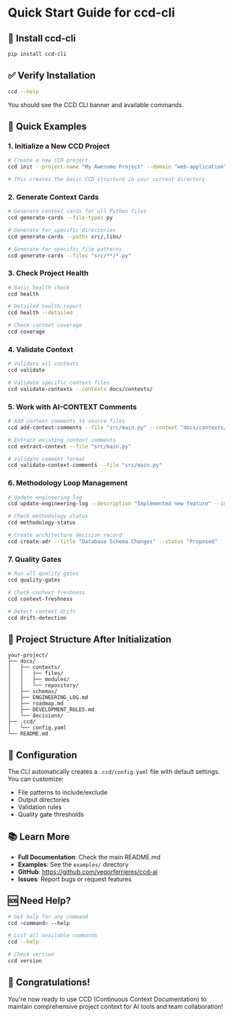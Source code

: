 # Quick Start Guide for ccd-cli

## 🚀 Install ccd-cli

```bash
pip install ccd-cli
```

## ✅ Verify Installation

```bash
ccd --help
```

You should see the CCD CLI banner and available commands.

## 🎯 Quick Examples

### 1. Initialize a New CCD Project

```bash
# Create a new CCD project
ccd init --project-name "My Awesome Project" --domain "web-application"

# This creates the basic CCD structure in your current directory
```

### 2. Generate Context Cards

```bash
# Generate context cards for all Python files
ccd generate-cards --file-types py

# Generate for specific directories
ccd generate-cards --paths src/,libs/

# Generate for specific file patterns
ccd generate-cards --files "src/**/*.py"
```

### 3. Check Project Health

```bash
# Basic health check
ccd health

# Detailed health report
ccd health --detailed

# Check context coverage
ccd coverage
```

### 4. Validate Context

```bash
# Validate all contexts
ccd validate

# Validate specific context files
ccd validate-contexts --contexts docs/contexts/
```

### 5. Work with AI-CONTEXT Comments

```bash
# Add context comments to source files
ccd add-context-comments --file "src/main.py" --context "docs/contexts/files/src/main.py.ctx.md"

# Extract existing context comments
ccd extract-context --file "src/main.py"

# Validate comment format
ccd validate-context-comments --file "src/main.py"
```

### 6. Methodology Loop Management

```bash
# Update engineering log
ccd update-engineering-log --description "Implemented new feature" --impact "High"

# Check methodology status
ccd methodology-status

# Create architecture decision record
ccd create-adr --title "Database Schema Changes" --status "Proposed"
```

### 7. Quality Gates

```bash
# Run all quality gates
ccd quality-gates

# Check context freshness
ccd context-freshness

# Detect context drift
ccd drift-detection
```

## 📁 Project Structure After Initialization

```
your-project/
├── docs/
│   ├── contexts/
│   │   ├── files/
│   │   ├── modules/
│   │   └── repository/
│   ├── schemas/
│   ├── ENGINEERING_LOG.md
│   ├── roadmap.md
│   ├── DEVELOPMENT_RULES.md
│   └── decisions/
├── .ccd/
│   └── config.yaml
└── README.md
```

## 🔧 Configuration

The CLI automatically creates a `.ccd/config.yaml` file with default settings. You can customize:

- File patterns to include/exclude
- Output directories
- Validation rules
- Quality gate thresholds

## 📚 Learn More

- **Full Documentation**: Check the main README.md
- **Examples**: See the `examples/` directory
- **GitHub**: https://github.com/yegorferrieres/ccd-ai
- **Issues**: Report bugs or request features

## 🆘 Need Help?

```bash
# Get help for any command
ccd <command> --help

# List all available commands
ccd --help

# Check version
ccd version
```

## 🎉 Congratulations!

You're now ready to use CCD (Continuous Context Documentation) to maintain comprehensive project context for AI tools and team collaboration!

